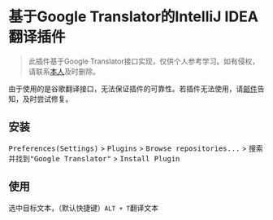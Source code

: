 # 基于Google Translator的IntelliJ IDEA翻译插件

> 此插件基于Google Translator接口实现，仅供个人参考学习。如有侵权，请联系[本人](mailto:man.chester.lee.cn@gmail.com)及时删除。

由于使用的是谷歌翻译接口，无法保证插件的可靠性。若插件无法使用，请[邮件](mailto:man.chester.lee.cn@gmail.com)告知，及时尝试修复。

## 安装
<kbd>Preferences(Settings)</kbd> > <kbd>Plugins</kbd> > <kbd>Browse repositories...</kbd> > <kbd>搜索并找到"Google Translator"</kbd> > <kbd>Install Plugin</kbd>

## 使用
选中目标文本，（默认快捷键）`ALT + T`翻译文本

